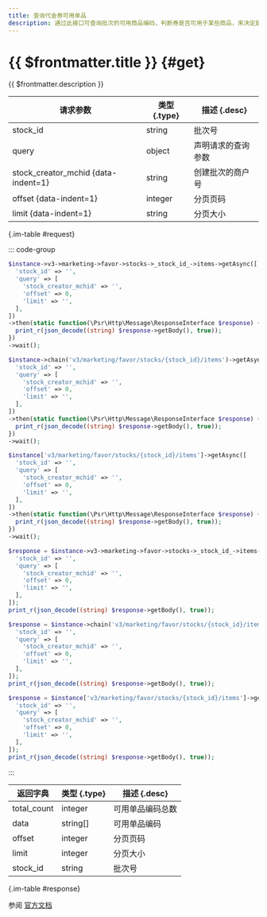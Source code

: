 ```yaml
---
title: 查询代金券可用单品
description: 通过此接口可查询批次的可用商品编码，判断券是否可用于某些商品，来决定是否展示。
---
```


# {{ $frontmatter.title }} {#get}

{{ $frontmatter.description }}

| 请求参数 | 类型 {.type} | 描述 {.desc}
| --- | --- | ---
| stock_id | string | 批次号
| query | object | 声明请求的查询参数
| stock_creator_mchid {data-indent=1} | string | 创建批次的商户号
| offset {data-indent=1} | integer | 分页页码
| limit {data-indent=1} | string | 分页大小

{.im-table #request}

::: code-group

```php [异步纯链式]
$instance->v3->marketing->favor->stocks->_stock_id_->items->getAsync([
  'stock_id' => '',
  'query' => [
    'stock_creator_mchid' => '',
    'offset' => 0,
    'limit' => '',
  ],
])
->then(static function(\Psr\Http\Message\ResponseInterface $response) {
  print_r(json_decode((string) $response->getBody(), true));
})
->wait();
```

```php [异步声明式]
$instance->chain('v3/marketing/favor/stocks/{stock_id}/items')->getAsync([
  'stock_id' => '',
  'query' => [
    'stock_creator_mchid' => '',
    'offset' => 0,
    'limit' => '',
  ],
])
->then(static function(\Psr\Http\Message\ResponseInterface $response) {
  print_r(json_decode((string) $response->getBody(), true));
})
->wait();
```

```php [异步属性式]
$instance['v3/marketing/favor/stocks/{stock_id}/items']->getAsync([
  'stock_id' => '',
  'query' => [
    'stock_creator_mchid' => '',
    'offset' => 0,
    'limit' => '',
  ],
])
->then(static function(\Psr\Http\Message\ResponseInterface $response) {
  print_r(json_decode((string) $response->getBody(), true));
})
->wait();
```

```php [同步纯链式]
$response = $instance->v3->marketing->favor->stocks->_stock_id_->items->get([
  'stock_id' => '',
  'query' => [
    'stock_creator_mchid' => '',
    'offset' => 0,
    'limit' => '',
  ],
]);
print_r(json_decode((string) $response->getBody(), true));
```

```php [同步声明式]
$response = $instance->chain('v3/marketing/favor/stocks/{stock_id}/items')->get([
  'stock_id' => '',
  'query' => [
    'stock_creator_mchid' => '',
    'offset' => 0,
    'limit' => '',
  ],
]);
print_r(json_decode((string) $response->getBody(), true));
```

```php [同步属性式]
$response = $instance['v3/marketing/favor/stocks/{stock_id}/items']->get([
  'stock_id' => '',
  'query' => [
    'stock_creator_mchid' => '',
    'offset' => 0,
    'limit' => '',
  ],
]);
print_r(json_decode((string) $response->getBody(), true));
```

:::

| 返回字典 | 类型 {.type} | 描述 {.desc}
| --- | --- | ---
| total_count | integer | 可用单品编码总数
| data | string[] | 可用单品编码
| offset | integer | 分页页码
| limit | integer | 分页大小
| stock_id | string | 批次号

{.im-table #response}

参阅 [官方文档](https://pay.weixin.qq.com/wiki/doc/apiv3/wxpay/marketing/convention/chapter3_8.shtml)
